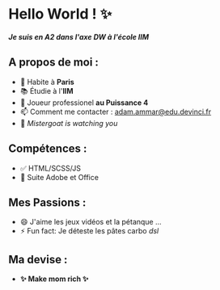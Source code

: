 # Hello World ! :sparkles:
 

***Je suis en A2 dans l'axe DW à l'école IIM***

## A propos de moi :

- :pushpin: Habite à **Paris** 
- :books: Étudie à l'**IIM**
- :game_die: Joueur professionel **au Puissance 4**
- 📫 Comment me contacter : adam.ammar@edu.devinci.fr
- :eyes: *Mistergoat is watching you*

## Compétences :

- ✅ HTML/SCSS/JS
- 🔄 Suite Adobe et Office

## Mes Passions :

- 😄 J'aime les jeux vidéos et la pétanque ...
- ⚡ Fun fact: Je déteste les pâtes carbo *dsl*

## Ma devise :

-  **:sparkles: Make mom rich :sparkles:**
